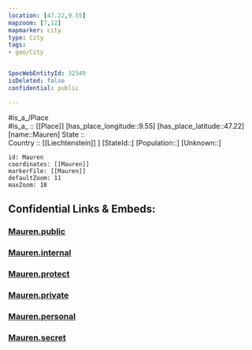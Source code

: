 ```yaml
---
location: [47.22,9.55] 
mapzoom: [7,12] 
mapmarker: city 
type: City
tags:
- geo/City


SpocWebEntityId: 32349
isDeleted: false
confidential: public

---
```

#is_a_/Place  
#is_a_ :: [[Place]] 
[has_place_longitude::9.55] 
[has_place_latitude::47.22] 
[name::Mauren] 
State ::  
Country :: [[Liechtenstein]] ] 
[StateId::] 
[Population::] 
[Unknown::] 


```leaflet
id: Mauren
coordinates: [[Mauren]] 
markerFile: [[Mauren]] 
defaultZoom: 11 
maxZoom: 18
```


## Confidential Links & Embeds: 

### [Mauren.public](/_public/\Earth\Continent\Europe\Europe~Central\Liechtenstein\CityMauren.public.md) 

### [Mauren.internal](/_internal/\Earth\Continent\Europe\Europe~Central\Liechtenstein\CityMauren.internal.md) 

### [Mauren.protect](/_protect/\Earth\Continent\Europe\Europe~Central\Liechtenstein\CityMauren.protect.md) 

### [Mauren.private](/_private/\Earth\Continent\Europe\Europe~Central\Liechtenstein\CityMauren.private.md) 

### [Mauren.personal](/_personal/\Earth\Continent\Europe\Europe~Central\Liechtenstein\CityMauren.personal.md) 

### [Mauren.secret](/_secret/\Earth\Continent\Europe\Europe~Central\Liechtenstein\CityMauren.secret.md)

